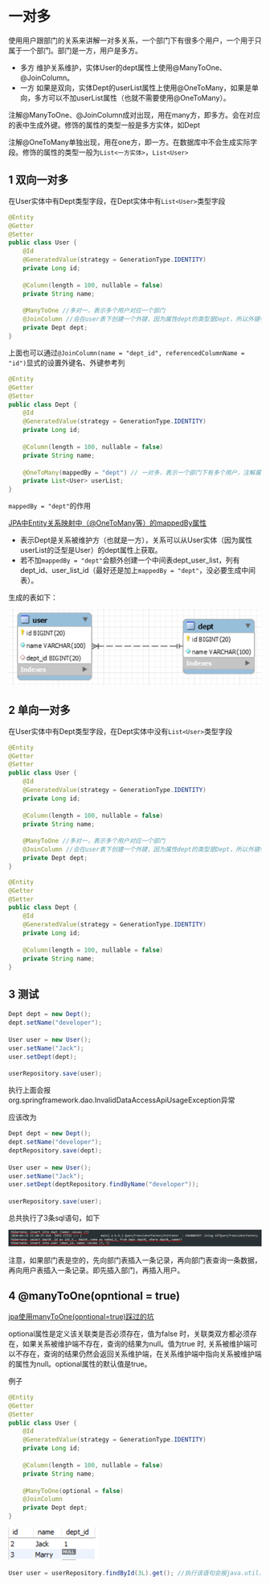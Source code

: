 # 一对多

使用用户跟部门的关系来讲解一对多关系，一个部门下有很多个用户，一个用于只属于一个部门。部门是一方，用户是多方。

- 多方 维护关系维护，实体User的dept属性上使用@ManyToOne、@JoinColumn。
- 一方 如果是双向，实体Dept的userList属性上使用@OneToMany，如果是单向，多方可以不加userList属性（也就不需要使用@OneToMany）。

注解@ManyToOne、@JoinColumn成对出现，用在many方，即多方。会在对应的表中生成外键。修饰的属性的类型一般是多方实体，如Dept

注解@OneToMany单独出现，用在one方，即一方。在数据库中不会生成实际字段。修饰的属性的类型一般为`List<一方实体>`，`List<User>`

## 1 双向一对多

在User实体中有Dept类型字段，在Dept实体中有`List<User>`类型字段

```java
@Entity
@Getter
@Setter
public class User {
    @Id
    @GeneratedValue(strategy = GenerationType.IDENTITY)
    private Long id;

    @Column(length = 100, nullable = false)
    private String name;

    @ManyToOne //多对一，表示多个用户对应一个部门
    @JoinColumn //会在user表下创建一个外键，因为属性dept的类型是Dept，所以外键参考的表是dept，参考的列是表dept的主键，即id列，外键名称默认参考的表名_参考的列名，即dept_id
    private Dept dept;
}
```

上面也可以通过`@JoinColumn(name = "dept_id", referencedColumnName = "id")`显式的设置外键名、外键参考列

```java
@Entity
@Getter
@Setter
public class Dept {
    @Id
    @GeneratedValue(strategy = GenerationType.IDENTITY)
    private Long id;

    @Column(length = 100, nullable = false)
    private String name;

    @OneToMany(mappedBy = "dept") // 一对多，表示一个部门下有多个用户，注解属性mappedBy的值为User中的dept属性名称
    private List<User> userList;
}
```

`mappedBy = "dept"`的作用

[JPA中Entity关系映射中（@OneToMany等）的mappedBy属性](https://blog.csdn.net/a2814282061/article/details/90757977)

- 表示Dept是关系被维护方（也就是一方），关系可以从User实体（因为属性userList的泛型是User）的dept属性上获取。
- 若不加`mappedBy = "dept"`会额外创建一个中间表dept_user_list，列有dept_id、user_list_id（最好还是加上`mappedBy = "dept"`，没必要生成中间表）。

生成的表如下：

![06](../../../images/06.png)

## 2 单向一对多

在User实体中有Dept类型字段，在Dept实体中没有`List<User>`类型字段

```java
@Entity
@Getter
@Setter
public class User {
    @Id
    @GeneratedValue(strategy = GenerationType.IDENTITY)
    private Long id;

    @Column(length = 100, nullable = false)
    private String name;

    @ManyToOne //多对一，表示多个用户对应一个部门
    @JoinColumn //会在user表下创建一个外键，因为属性dept的类型是Dept，所以外键参考的表是dept，参考的列是表dept的主键，即id列，外键名称默认参考的表名_参考的列名，即dept_id
    private Dept dept;
}
```

```java
@Entity
@Getter
@Setter
public class Dept {
    @Id
    @GeneratedValue(strategy = GenerationType.IDENTITY)
    private Long id;

    @Column(length = 100, nullable = false)
    private String name;
}
```

## 3 测试

```java
Dept dept = new Dept();
dept.setName("developer");

User user = new User();
user.setName("Jack");
user.setDept(dept);

userRepository.save(user);
```

执行上面会报org.springframework.dao.InvalidDataAccessApiUsageException异常

应该改为

```java
Dept dept = new Dept();
dept.setName("developer");
deptRepository.save(dept);

User user = new User();
user.setName("Jack");
user.setDept(deptRepository.findByName("developer"));

userRepository.save(user);
```

总共执行了3条sql语句，如下

![07](../../../images/07.png)

注意，如果部门表是空的，先向部门表插入一条记录，再向部门表查询一条数据，再向用户表插入一条记录。即先插入部门，再插入用户。

## 4 @manyToOne(opntional = true)

[jpa使用manyToOne(opntional=true)踩过的坑](https://blog.csdn.net/qq_33653393/article/details/84851746)

optional属性是定义该关联类是否必须存在，值为false 时，关联类双方都必须存在，如果关系被维护端不存在，查询的结果为null。值为true 时, 关系被维护端可以不存在，查询的结果仍然会返回关系维护端，在关系维护端中指向关系被维护端的属性为null。optional属性的默认值是true。

例子

```java
@Entity
@Getter
@Setter
public class User {
    @Id
    @GeneratedValue(strategy = GenerationType.IDENTITY)
    private Long id;

    @Column(length = 100, nullable = false)
    private String name;

    @ManyToOne(optional = false)
    @JoinColumn
    private Dept dept;
}
```

![08](../../../images/08.png)

```java
User user = userRepository.findById(3L).get(); //执行该语句会报java.util.NoSuchElementException异常
```


